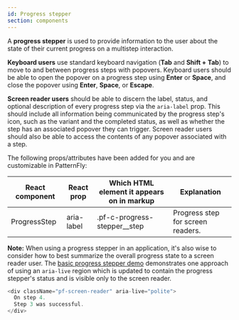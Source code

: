 ```yaml
---
id: Progress stepper
section: components
---
```


A **progress stepper** is used to provide information to the user about the state of their current progress on a multistep interaction.

**Keyboard users** use standard keyboard navigation (**Tab** and **Shift + Tab**) to move to and between progress steps with popovers. Keyboard users should
be able to open the popover on a progress step using **Enter** or **Space**, and close the popover using **Enter**, **Space**, or **Escape**.

**Screen reader users** should be able to discern the label, status, and optional description of every progress step 
via the `aria-label` prop. This should include all information being communicated by the progress step's icon, such as 
the variant and the completed status, as well as whether the step has an associated popover they can trigger. Screen 
reader users should also be able to access the contents of any popover associated with a step.

The following props/attributes have been added for you and are customizable in PatternFly:

| React component | React prop  | Which HTML element it appears on in markup | Explanation                       | 
|-----------------|-------------|--------------------------------------------|-----------------------------------|
| ProgressStep    | aria-label  | .pf-c-progress-stepper__step               | Progress step for screen readers. |


**Note:** When using a progress stepper in an application, it's also wise to consider how to best summarize the overall progress
state to a screen reader user. The [basic progress stepper demo]('components/progress-stepper/react-demos#basic')
demonstrates one approach of using an `aria-live` region which is updated to contain the progress stepper's status and
is visible only to the screen reader.
```js noLive
<div className="pf-screen-reader" aria-live="polite">
  On step 4.
  Step 3 was successful.
</div>
```
